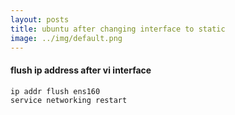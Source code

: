 ```yaml
---
layout: posts
title: ubuntu after changing interface to static
image: ../img/default.png
---
```


#### flush ip address after vi interface

```markdown
ip addr flush ens160
service networking restart
```
